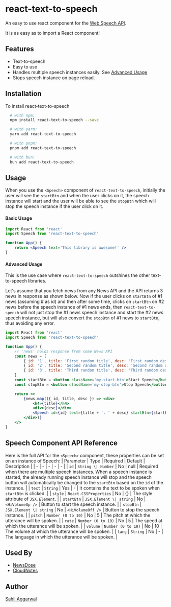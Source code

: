 # react-text-to-speech
An easy to use react component for the [Web Speech API](https://developer.mozilla.org/en-US/docs/Web/API/Web_Speech_API).

It is as easy as to import a React component!
## Features
- Text-to-speech
- Easy to use
- Handles multiple speech instances easily. See [Advanced Usage](#Advanced-Usage)
- Stops speech instance on page reload.
## Installation
To install react-text-to-speech
```bash
  # with npm:
  npm install react-text-to-speech --save

  # with yarn:
  yarn add react-text-to-speech

  # with pnpm:
  pnpm add react-text-to-speech

  # with bun:
  bun add react-text-to-speech
```
## Usage
When you use the `<Speech>` component of `react-text-to-speech`, initially the user will see the `startBtn` and when the user clicks on it, the speech instance will start and the user will be able to see the `stopBtn` which will stop the speech instance if the user click on it.
#### Basic Usage
```jsx
import React from 'react'
import Speech from 'react-text-to-speech'

function App() {
    return <Speech text='This library is awesome!' />
}
```
#### Advanced Usage
This is the use case where `react-text-to-speech` outshines the other text-to-speech libraries.

Let's assume that you fetch news from any News API and the API returns 3 news in response as shown below. Now if the user clicks on `startBtn` of #1 news (assuming # as id) and then after some time, clicks on `startBtn` on #2 news before the speech instance of #1 news ends, then `react-text-to-speech` will not just stop the #1 news speech instance and start the #2 news speech instance, but will also convert the `stopBtn` of #1 news to `startBtn`, thus avoiding any error.
```jsx
import React from 'react'
import Speech from 'react-text-to-speech'

function App() {
    // 'news' holds response from some News API
    const news = [
        { id: '1', title: 'First random title', desc: 'First random description' },
        { id: '2', title: 'Second random title', desc: 'Second random description' },
        { id: '3', title: 'Third random title', desc: 'Third random description' },
    ]
    const startBtn = <button className='my-start-btn'>Start Speech</button>
    const stopBtn = <button className='my-stop-btn'>Stop Speech</button>

    return <>
        {news.map(({ id, title, desc }) => <div>
            <h4>{title}</h4>
            <div>{desc}</div>
            <Speech id={id} text={title + '. ' + desc} startBtn={startBtn} stopBtn={stopBtn} />
        </div>)}
    </>
}
```
## Speech Component API Reference
Here is the full API for the `<Speech>` component, these properties can be set on an instance of Speech:
| Parameter | Type | Required | Default | Description |
| - | - | - | - | - |
| `id` | `String \| Number` | No | null | Required when there are multiple speech instances. When a speech instance is started, the already running speech instance will stop and the speech button will automatically be changed to the `startBtn` based on the `id` of the instance. |
| `text` | `String` | Yes | - | It contains the text to be spoken when `startBtn` is clicked. |
| `style` | `React.CSSProperties` | No | {} | The style attribute of `JSX.Element`. |
| `startBtn` | `JSX.Element \| string` | No | `<HiVolumeUp />` | Button to start the speech instance. |
| `stopBtn` | `JSX.Element \| string` | No | `<HiVolumeOff />` | Button to stop the speech instance. |
| `pitch` | `Number (0 to 10)` | No | 5 | The pitch at which the utterance will be spoken. |
| `rate` | `Number (0 to 10)` | No | 5 | The speed at which the utterance will be spoken. |
| `volume` | `Number (0 to 10)` | No | 10 | The volume at which the utterance will be spoken. |
| `lang` | `String` | No | - | The language in which the utterance will be spoken. |

## Used By
- [NewsDose](https://newsdoseweb.netlify.app/)
- [CloudNotes](https://cloudnotesweb.netlify.app/)
## Author
[Sahil Aggarwal](https://www.github.com/SahilAggarwal2004)